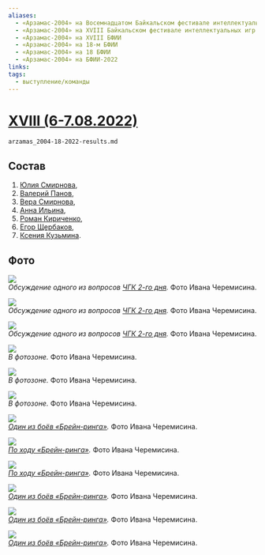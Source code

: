 ```yaml
---
aliases:
  - «Арзамас-2004» на Восемнадцатом Байкальском фестивале интеллектуальных игр
  - «Арзамас-2004» на XVIII Байкальском фестивале интеллектуальных игр
  - «Арзамас-2004» на XVIII БФИИ
  - «Арзамас-2004» на 18-м БФИИ
  - «Арзамас-2004» на 18 БФИИ
  - «Арзамас-2004» на БФИИ-2022
links: 
tags:
  - выступление/команды
---
```

# [XVIII (6-7.08.2022)](bfii-18-2022)  [ ](arzamas_2004.md)

```{.include}
arzamas_2004-18-2022-results.md
```

## Состав

1. [Юлия Смирнова](smirnova_yuliya-18-2022.md),
2. [Валерий Панов](panov-18-2022.md),
3. [Вера Смирнова](smirnova_vera-18-2022.md),
4. [Анна Ильина](iliina_anna-18-2022.md),
5. [Роман Кириченко](kirichenko-18-2022.md),
6. [Егор Щербаков](scherbakov_egor-18-2022.md),
7. [Ксения Кузьмина](kuzmina-18-2022.md).

## Фото

![](112-205058149_457239793.jpg)<br>*Обсуждение одного из вопросов [ЧГК 2-го дня](maingame-18-2022-08-07.md).* Фото Ивана Черемисина.

![](134-205058149_457239771.jpg)<br>*Обсуждение одного из вопросов [ЧГК 2-го дня](maingame-18-2022-08-07.md).* Фото Ивана Черемисина.

![](237-205058149_457239667.jpg)<br>*Обсуждение одного из вопросов [ЧГК 2-го дня](maingame-18-2022-08-07.md).* Фото Ивана Черемисина.

![](255-205058149_457239649.jpg)<br>*В фотозоне.* Фото Ивана Черемисина.

![](256-205058149_457239648.jpg)<br>*В фотозоне.* Фото Ивана Черемисина.

![](257-205058149_457239647.jpg)<br>*В фотозоне.* Фото Ивана Черемисина.

![](497-205058149_457239404.jpg)<br>*[Один из боёв «Брейн-ринга»](speedgame-18-2022-08-06.md).* Фото Ивана Черемисина.

![](502-205058149_457239399.jpg)<br>*[По ходу «Брейн-ринга»](speedgame-18-2022-08-06.md).* Фото Ивана Черемисина.

![](505-205058149_457239396.jpg)<br>*[По ходу «Брейн-ринга»](speedgame-18-2022-08-06.md).* Фото Ивана Черемисина.

![](509-205058149_457239392.jpg)<br>*[Один из боёв «Брейн-ринга»](speedgame-18-2022-08-06.md).* Фото Ивана Черемисина.

![](510-205058149_457239391.jpg)<br>*[Один из боёв «Брейн-ринга»](speedgame-18-2022-08-06.md).* Фото Ивана Черемисина.

![](512-205058149_457239389.jpg)<br>*[Один из боёв «Брейн-ринга»](speedgame-18-2022-08-06.md).* Фото Ивана Черемисина.